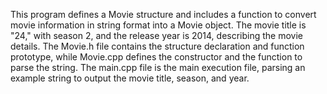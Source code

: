 This program defines a Movie structure and includes a function to convert movie information in string format into a Movie object. The movie title is "24," with season 2, and the release year is 2014, describing the movie details. The Movie.h file contains the structure declaration and function prototype, while Movie.cpp defines the constructor and the function to parse the string. The main.cpp file is the main execution file, parsing an example string to output the movie title, season, and year.
